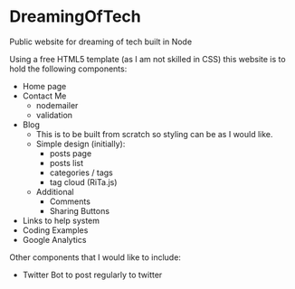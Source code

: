 # DreamingOfTech
Public website for dreaming of tech built in Node

Using a free HTML5 template (as I am not skilled in CSS) this website is to hold the following components:
* Home page
* Contact Me
  - nodemailer
  - validation
* Blog
  - This is to be built from scratch so styling can be as I would like.
  - Simple design (initially):
    - posts page
    - posts list
    - categories / tags
    - tag cloud (RiTa.js)
  - Additional
    - Comments
    - Sharing Buttons
* Links to help system
* Coding Examples
* Google Analytics

Other components that I would like to include:
* Twitter Bot to post regularly to twitter
